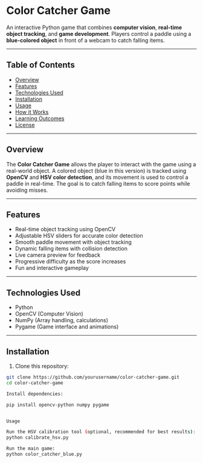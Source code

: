 
# Color Catcher Game

An interactive Python game that combines **computer vision**, **real-time object tracking**, and **game development**. Players control a paddle using a **blue-colored object** in front of a webcam to catch falling items.

---

## Table of Contents

- [Overview](#overview)  
- [Features](#features)  
- [Technologies Used](#technologies-used)  
- [Installation](#installation)  
- [Usage](#usage)  
- [How it Works](#how-it-works)  
- [Learning Outcomes](#learning-outcomes)  
- [License](#license)  

---

## Overview

The **Color Catcher Game** allows the player to interact with the game using a real-world object. A colored object (blue in this version) is tracked using **OpenCV** and **HSV color detection**, and its movement is used to control a paddle in real-time. The goal is to catch falling items to score points while avoiding misses.

---

## Features

- Real-time object tracking using OpenCV  
- Adjustable HSV sliders for accurate color detection  
- Smooth paddle movement with object tracking  
- Dynamic falling items with collision detection  
- Live camera preview for feedback  
- Progressive difficulty as the score increases  
- Fun and interactive gameplay  

---

## Technologies Used

- Python  
- OpenCV (Computer Vision)  
- NumPy (Array handling, calculations)  
- Pygame (Game interface and animations)  

---

## Installation

1. Clone this repository:

```bash
git clone https://github.com/yourusername/color-catcher-game.git
cd color-catcher-game

Install dependencies:

pip install opencv-python numpy pygame


Usage

Run the HSV calibration tool (optional, recommended for best results):
python calibrate_hsv.py

Run the main game:
python color_catcher_blue.py


